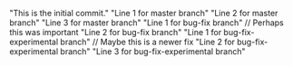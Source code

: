 "This is the initial commit." 
"Line 1 for master branch" 
"Line 2 for master branch" 
"Line 3 for master branch" 
"Line 1 for bug-fix branch" // Perhaps this was important
"Line 2 for bug-fix branch"
"Line 1 for bug-fix-experimental branch" // Maybe this is a newer fix
"Line 2 for bug-fix-experimental branch" 
"Line 3 for bug-fix-experimental branch" 